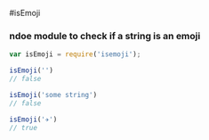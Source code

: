 #isEmoji
### ndoe module to check if a string is an emoji

```js
var isEmoji = require('isemoji');

isEmoji('')
// false

isEmoji('some string')
// false

isEmoji('✈️')
// true
```